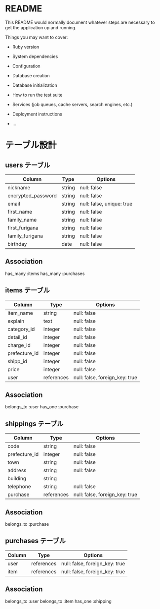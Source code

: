 # README

This README would normally document whatever steps are necessary to get the
application up and running.

Things you may want to cover:

* Ruby version

* System dependencies

* Configuration

* Database creation

* Database initialization

* How to run the test suite

* Services (job queues, cache servers, search engines, etc.)

* Deployment instructions

* ...

# テーブル設計

## users テーブル

| Column             | Type       | Options                        |
| ------------------ | ---------- | ------------------------------ |
| nickname           | string     | null: false                    |
| encrypted_password | string     | null: false                    |
| email              | string     | null: false, unique: true      |
| first_name         | string     | null: false                    |
| family_name        | string     | null: false                    |
| first_furigana     | string     | null: false                    |
| family_furigana    | string     | null: false                    |
| birthday           | date       | null: false                    |

## Association

has_many :items
has_many :purchases


## items テーブル

| Column        | Type       | Options                        |
| ------------- | ---------- | ------------------------------ |
| item_name     | string     | null: false                    |
| explain       | text       | null: false                    |
| category_id   | integer    | null: false                    |
| detail_id     | integer    | null: false                    |
| charge_id     | integer    | null: false                    |
| prefecture_id | integer    | null: false                    |
| shipp_id      | integer    | null: false                    |
| price         | integer    | null: false                    |
| user          | references | null: false, foreign_key: true |

## Association
belongs_to :user
has_one :purchase



## shippings テーブル

| Column        | Type       | Options                        |
| ------------- | ---------- | ------------------------------ |
| code          | string     | null: false                    |
| prefecture_id | integer    | null: false                    |
| town          | string     | null: false                    |
| address       | string     | null: false                    |
| building      | string     |                                |
| telephone     | string     | null: false                    |
| purchase      | references | null: false, foreign_key: true |


## Association
belongs_to :purchase


## purchases テーブル

| Column       | Type       | Options                        |
| ------------ | ---------- | ------------------------------ |
| user         | references | null: false, foreign_key: true |
| item         | references | null: false, foreign_key: true |


## Association
belongs_to :user
belongs_to :item
has_one :shipping